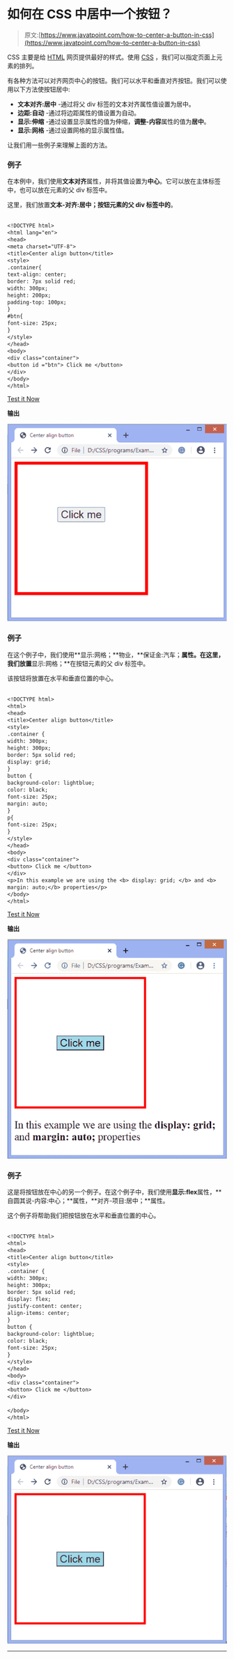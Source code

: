 # 如何在 CSS 中居中一个按钮？

> 原文:[https://www.javatpoint.com/how-to-center-a-button-in-css](https://www.javatpoint.com/how-to-center-a-button-in-css)

CSS 主要是给 [HTML](https://www.javatpoint.com/html-tutorial) 网页提供最好的样式。使用 [CSS](https://www.javatpoint.com/css-tutorial) ，我们可以指定页面上元素的排列。

有各种方法可以对齐网页中心的按钮。我们可以水平和垂直对齐按钮。我们可以使用以下方法使按钮居中:

*   **文本对齐:居中** -通过将父 div 标签的文本对齐属性值设置为居中。
*   **边距:自动** -通过将边距属性的值设置为自动。
*   **显示:伸缩** -通过设置显示属性的值为伸缩，**调整-内容**属性的值为**居中**。
*   **显示:网格** -通过设置网格的显示属性值。

让我们用一些例子来理解上面的方法。

### 例子

在本例中，我们使用**文本对齐**属性，并将其值设置为**中心**。它可以放在主体标签中，也可以放在元素的父 div 标签中。

这里，我们放置**文本-对齐:居中；按钮元素的父 div 标签中的**。

```

<!DOCTYPE html>
<html lang="en">
<head>
<meta charset="UTF-8">
<title>Center align button</title>
<style>
.container{
text-align: center;
border: 7px solid red;
width: 300px;
height: 200px;
padding-top: 100px;
}
#btn{
font-size: 25px;
}
</style>
</head>
<body>
<div class="container">
<button id ="btn"> Click me </button>
</div>
</body>
</html>

```

[Test it Now](https://www.javatpoint.com/oprweb/test.jsp?filename=how-to-center-a-button-in-css1)

**输出**

![How to center a button in CSS](img/79260fe37f2167f1706a921a6c6ded70.png)

### 例子

在这个例子中，我们使用**显示:网格；**物业，**保证金:汽车；**属性。在这里，我们放置**显示:网格；**在按钮元素的父 div 标签中。

该按钮将放置在水平和垂直位置的中心。

```

<!DOCTYPE html>
<html>
<head>
<title>Center align button</title>
<style>
.container {
width: 300px;
height: 300px;
border: 5px solid red;
display: grid;
}
button {
background-color: lightblue;
color: black;
font-size: 25px;
margin: auto;
}
p{
font-size: 25px;
}
</style>
</head>
<body>
<div class="container">
<button> Click me </button>
</div>
<p>In this example we are using the <b> display: grid; </b> and <b> margin: auto;</b> properties</p>
</body>
</html>

```

[Test it Now](https://www.javatpoint.com/oprweb/test.jsp?filename=how-to-center-a-button-in-css2)

**输出**

![How to center a button in CSS](img/c8201f7553a0aee0960c383fa00ce4e7.png)

### 例子

这是将按钮放在中心的另一个例子。在这个例子中，我们使用**显示:flex**属性，**自圆其说-内容:中心；**属性，**对齐-项目:居中；**属性。

这个例子将帮助我们把按钮放在水平和垂直位置的中心。

```

<!DOCTYPE html>
<html>
<head>
<title>Center align button</title>
<style>
.container {
width: 300px;
height: 300px;
border: 5px solid red;
display: flex;
justify-content: center;
align-items: center;
}
button {
background-color: lightblue;
color: black;
font-size: 25px;
}
</style>
</head>
<body>
<div class="container">
<button> Click me </button>
</div>

</body>
</html>

```

[Test it Now](https://www.javatpoint.com/oprweb/test.jsp?filename=how-to-center-a-button-in-css3)

**输出**

![How to center a button in CSS](img/a29d89d1c789c000159ace28f56db7f8.png)

* * *